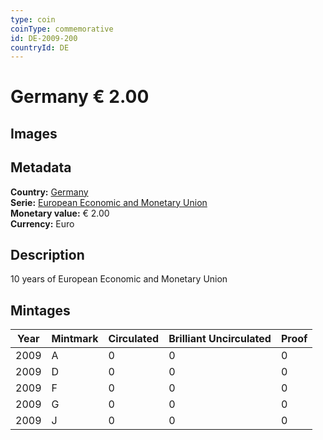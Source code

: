 ```yaml
---
type: coin
coinType: commemorative
id: DE-2009-200
countryId: DE
---
```


# Germany € 2.00

## Images


## Metadata

**Country:** [Germany](../../Countries/Germany/index.md)\
**Serie:** [European Economic and Monetary Union](index.md)\
**Monetary value:** € 2.00\
**Currency:** Euro

## Description
10 years of European Economic and Monetary Union

## Mintages

| Year | Mintmark | Circulated | Brilliant Uncirculated | Proof |
| ---- | -------- | ---------- | ---------------------- | ----- |
| 2009 | A | 0| 0 | 0 |
| 2009 | D | 0| 0 | 0 |
| 2009 | F | 0| 0 | 0 |
| 2009 | G | 0| 0 | 0 |
| 2009 | J | 0| 0 | 0 |
